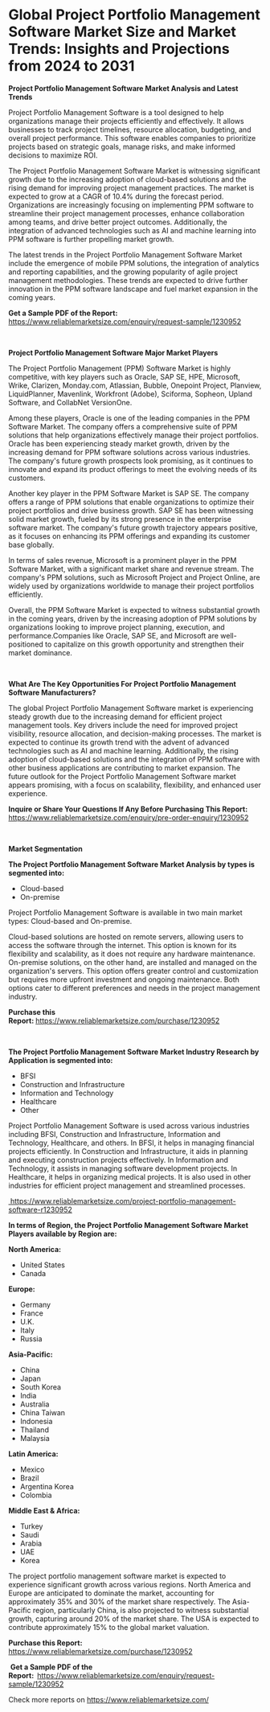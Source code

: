 <p><h1>Global Project Portfolio Management Software Market Size and Market Trends: Insights and Projections from 2024 to 2031</h1></p><p><strong>Project Portfolio Management Software Market Analysis and Latest Trends</strong></p>
<p><p>Project Portfolio Management Software is a tool designed to help organizations manage their projects efficiently and effectively. It allows businesses to track project timelines, resource allocation, budgeting, and overall project performance. This software enables companies to prioritize projects based on strategic goals, manage risks, and make informed decisions to maximize ROI.</p><p>The Project Portfolio Management Software Market is witnessing significant growth due to the increasing adoption of cloud-based solutions and the rising demand for improving project management practices. The market is expected to grow at a CAGR of 10.4% during the forecast period. Organizations are increasingly focusing on implementing PPM software to streamline their project management processes, enhance collaboration among teams, and drive better project outcomes. Additionally, the integration of advanced technologies such as AI and machine learning into PPM software is further propelling market growth.</p><p>The latest trends in the Project Portfolio Management Software Market include the emergence of mobile PPM solutions, the integration of analytics and reporting capabilities, and the growing popularity of agile project management methodologies. These trends are expected to drive further innovation in the PPM software landscape and fuel market expansion in the coming years.</p></p>
<p><strong>Get a Sample PDF of the Report:&nbsp;</strong> <a href="https://www.reliablemarketsize.com/enquiry/request-sample/1230952">https://www.reliablemarketsize.com/enquiry/request-sample/1230952</a></p>
<p>&nbsp;</p>
<p><strong>Project Portfolio Management Software Major Market Players</strong></p>
<p><p>The Project Portfolio Management (PPM) Software Market is highly competitive, with key players such as Oracle, SAP SE, HPE, Microsoft, Wrike, Clarizen, Monday.com, Atlassian, Bubble, Onepoint Project, Planview, LiquidPlanner, Mavenlink, Workfront (Adobe), Sciforma, Sopheon, Upland Software, and CollabNet VersionOne.</p><p>Among these players, Oracle is one of the leading companies in the PPM Software Market. The company offers a comprehensive suite of PPM solutions that help organizations effectively manage their project portfolios. Oracle has been experiencing steady market growth, driven by the increasing demand for PPM software solutions across various industries. The company's future growth prospects look promising, as it continues to innovate and expand its product offerings to meet the evolving needs of its customers.</p><p>Another key player in the PPM Software Market is SAP SE. The company offers a range of PPM solutions that enable organizations to optimize their project portfolios and drive business growth. SAP SE has been witnessing solid market growth, fueled by its strong presence in the enterprise software market. The company's future growth trajectory appears positive, as it focuses on enhancing its PPM offerings and expanding its customer base globally.</p><p>In terms of sales revenue, Microsoft is a prominent player in the PPM Software Market, with a significant market share and revenue stream. The company's PPM solutions, such as Microsoft Project and Project Online, are widely used by organizations worldwide to manage their project portfolios efficiently.</p><p>Overall, the PPM Software Market is expected to witness substantial growth in the coming years, driven by the increasing adoption of PPM solutions by organizations looking to improve project planning, execution, and performance.Companies like Oracle, SAP SE, and Microsoft are well-positioned to capitalize on this growth opportunity and strengthen their market dominance.</p></p>
<p>&nbsp;</p>
<p><strong>What Are The Key Opportunities For Project Portfolio Management Software Manufacturers?</strong></p>
<p><p>The global Project Portfolio Management Software market is experiencing steady growth due to the increasing demand for efficient project management tools. Key drivers include the need for improved project visibility, resource allocation, and decision-making processes. The market is expected to continue its growth trend with the advent of advanced technologies such as AI and machine learning. Additionally, the rising adoption of cloud-based solutions and the integration of PPM software with other business applications are contributing to market expansion. The future outlook for the Project Portfolio Management Software market appears promising, with a focus on scalability, flexibility, and enhanced user experience.</p></p>
<p><strong>Inquire or Share Your Questions If Any Before Purchasing This Report:</strong> <a href="https://www.reliablemarketsize.com/enquiry/pre-order-enquiry/1230952">https://www.reliablemarketsize.com/enquiry/pre-order-enquiry/1230952</a></p>
<p>&nbsp;</p>
<p><strong>Market Segmentation</strong></p>
<p><strong>The Project Portfolio Management Software Market Analysis by types is segmented into:</strong></p>
<p><ul><li>Cloud-based</li><li>On-premise</li></ul></p>
<p><p>Project Portfolio Management Software is available in two main market types: Cloud-based and On-premise. </p><p>Cloud-based solutions are hosted on remote servers, allowing users to access the software through the internet. This option is known for its flexibility and scalability, as it does not require any hardware maintenance. On-premise solutions, on the other hand, are installed and managed on the organization's servers. This option offers greater control and customization but requires more upfront investment and ongoing maintenance. Both options cater to different preferences and needs in the project management industry.</p></p>
<p><strong>Purchase this Report:&nbsp;</strong><a href="https://www.reliablemarketsize.com/purchase/1230952">https://www.reliablemarketsize.com/purchase/1230952</a></p>
<p>&nbsp;</p>
<p><strong>The Project Portfolio Management Software Market Industry Research by Application is segmented into:</strong></p>
<p><ul><li>BFSI</li><li>Construction and Infrastructure</li><li>Information and Technology</li><li>Healthcare</li><li>Other</li></ul></p>
<p><p>Project Portfolio Management Software is used across various industries including BFSI, Construction and Infrastructure, Information and Technology, Healthcare, and others. In BFSI, it helps in managing financial projects efficiently. In Construction and Infrastructure, it aids in planning and executing construction projects effectively. In Information and Technology, it assists in managing software development projects. In Healthcare, it helps in organizing medical projects. It is also used in other industries for efficient project management and streamlined processes.</p></p>
<p><a href="https://www.reliablemarketsize.com/project-portfolio-management-software-r1230952">&nbsp;https://www.reliablemarketsize.com/project-portfolio-management-software-r1230952</a></p>
<p><strong>In terms of Region, the Project Portfolio Management Software Market Players available by Region are:</strong></p>
<p>
    <p> <strong> North America: </strong>
        <ul>
            <li>United States</li>
            <li>Canada</li>
        </ul>
        </p> 
    <p> <strong> Europe: </strong>
        <ul>
            <li>Germany</li>
            <li>France</li>
            <li>U.K.</li>
            <li>Italy</li>
            <li>Russia</li>
        </ul>
        </p> 
    <p> <strong> Asia-Pacific: </strong>
        <ul>
            <li>China</li>
            <li>Japan</li>
            <li>South Korea</li>
            <li>India</li>
            <li>Australia</li>
            <li>China Taiwan</li>
            <li>Indonesia</li>
            <li>Thailand</li>
            <li>Malaysia</li>
        </ul>
        </p> 
    <p> <strong> Latin America: </strong>
        <ul>
            <li>Mexico</li>
            <li>Brazil</li>
            <li>Argentina Korea</li>
            <li>Colombia</li>
        </ul>
        </p> 
    <p> <strong> Middle East & Africa: </strong>
        <ul>
            <li>Turkey</li>
            <li>Saudi</li>
            <li>Arabia</li>
            <li>UAE</li>
            <li>Korea</li>
        </ul>
    </p>
    </p>
<p><p>The project portfolio management software market is expected to experience significant growth across various regions. North America and Europe are anticipated to dominate the market, accounting for approximately 35% and 30% of the market share respectively. The Asia-Pacific region, particularly China, is also projected to witness substantial growth, capturing around 20% of the market share. The USA is expected to contribute approximately 15% to the global market valuation.</p></p>
<p><strong>Purchase this Report: </strong><a href="https://www.reliablemarketsize.com/purchase/1230952">https://www.reliablemarketsize.com/purchase/1230952</a></p>
<p>&nbsp;<strong>Get a Sample PDF of the Report:&nbsp;&nbsp;</strong><a href="https://www.reliablemarketsize.com/enquiry/request-sample/1230952">https://www.reliablemarketsize.com/enquiry/request-sample/1230952</a></p>
<p><strong></strong></p>
<p>Check more reports on <a href="https://www.reliablemarketsize.com/">https://www.reliablemarketsize.com/</a></p>